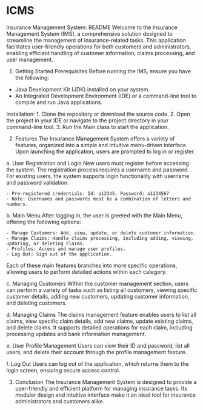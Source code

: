 # ICMS
Insurance Management System: README
Welcome to the Insurance Management System (IMS), a comprehensive solution designed to streamline the management of insurance-related tasks. This application facilitates user-friendly operations for both customers and administrators, enabling efficient handling of customer information, claims processing, and user management.

1. Getting Started
Prerequisites
Before running the IMS, ensure you have the following:

- Java Development Kit (JDK) installed on your system.
- An Integrated Development Environment (IDE) or a command-line tool to compile and run Java applications.

Installation:
    1. Clone the repository or download the source code.
    2. Open the project in your IDE or navigate to the project directory in your command-line tool.
    3. Run the Main class to start the application.

2. Features
The Insurance Management System offers a variety of features, organized into a simple and intuitive menu-driven interface. Upon launching the application, users are prompted to log in or register.

a. User Registration and Login
New users must register before accessing the system. The registration process requires a username and password. For existing users, the system supports login functionality with username and password validation.

    - Pre-registered credentials: Id: a12345, Password: a1234567
    - Note: Usernames and passwords must be a combination of letters and numbers.

b. Main Menu
After logging in, the user is greeted with the Main Menu, offering the following options:

    - Manage Customers: Add, view, update, or delete customer information.
    - Manage Claims: Handle claims processing, including adding, viewing, updating, or deleting claims.
    - Profiles: Access and manage user profiles.
    - Log Out: Sign out of the application.
Each of these main features branches into more specific operations, allowing users to perform detailed actions within each category.

c. Managing Customers
Within the customer management section, users can perform a variety of tasks such as listing all customers, viewing specific customer details, adding new customers, updating customer information, and deleting customers.

d. Managing Claims
The claims management feature enables users to list all claims, view specific claim details, add new claims, update existing claims, and delete claims. It supports detailed operations for each claim, including processing updates and bank information management.

e. User Profile Management
Users can view their ID and password, list all users, and delete their account through the profile management feature.

f. Log Out
Users can log out of the application, which returns them to the login screen, ensuring secure access control.

3. Conclusion
The Insurance Management System is designed to provide a user-friendly and efficient platform for managing insurance tasks. Its modular design and intuitive interface make it an ideal tool for insurance administrators and customers alike.

